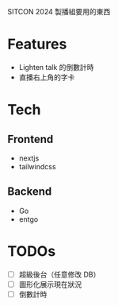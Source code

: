 SITCON 2024 製播組要用的東西

# Features

-   Lighten talk 的倒數計時
-   直播右上角的字卡

# Tech

## Frontend

-   nextjs
-   tailwindcss

## Backend

-   Go
-   entgo

# TODOs

-   [ ] 超級後台（任意修改 DB）
-   [ ] 圖形化展示現在狀況
-   [ ] 倒數計時
